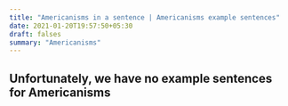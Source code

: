 ```yaml
---
title: "Americanisms in a sentence | Americanisms example sentences"
date: 2021-01-20T19:57:50+05:30
draft: falses
summary: "Americanisms"
---
```

## Unfortunately, we have no example sentences for Americanisms                 
